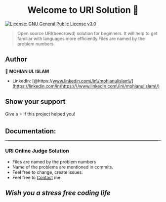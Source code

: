 <h1 align="center">Welcome to URI Solution 👋</h1>
<p>
  <a href="#" target="_blank">
    <img alt="License: GNU General Public License v3.0" src="https://img.shields.io/badge/License-GNU General Public License v3.0-yellow.svg" />
  </a>
</p>

> Open source URI(beecrowd) solution for beginners. It will help to get familiar with languages more efficiently.Files are named by the problem numbers 

## Author

👤 **MOHIAN UL ISLAM**

* LinkedIn: [@https:\/\/www.linkedin.com\/in\/mohianulislam\/](https://linkedin.com/in/https:\/\/www.linkedin.com\/in\/mohianulislam\/)

## Show your support

Give a ⭐️ if this project helped you!

## Documentation:
---
### URI Online Judge Solution
* Files are named by the problem numbers <br>
* Name of the problems are mentioned in commits.<br>
* Feel free to change, create issues.<br>
* Feel free to [Contact](mailto:mohianulislam@gmail.com "Email to Mohian") me.
## *Wish you a stress free coding life* 
